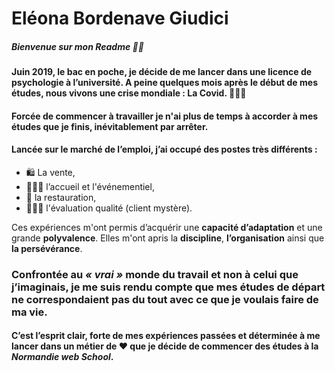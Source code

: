 # **Eléona Bordenave Giudici**
##### *Bienvenue sur mon Readme* 👋🏻

#### Juin 2019, le bac en poche, je décide de me lancer dans une licence de psychologie à l’université. A peine quelques mois après le début de mes études, nous vivons une crise mondiale : **La Covid**. 👩🏼‍⚕

#### Forcée de commencer à travailler je n'ai plus de temps à accorder à mes études que je finis, inévitablement par arrêter.

#### Lancée sur le marché de l’emploi, j’ai occupé des postes très différents :

* 🛍 La vente,
* 👩🏼‍💼 l’accueil et l'événementiel,
* 🍷 la restauration,
* 🕵🏼‍♀ l'évaluation qualité (client mystère).

Ces expériences m'ont permis d’acquérir une **capacité d’adaptation** et une grande **polyvalence**. Elles m'ont apris la **discipline**, **l’organisation** ainsi que **la persévérance**.

### Confrontée au *« vrai »* monde du travail et non à celui que j’imaginais, je me suis rendu compte que mes études de départ ne correspondaient pas du tout avec ce que je voulais faire de ma vie. 

#### C’est l’esprit clair, forte de mes expériences passées et **déterminée** à me lancer dans un métier de ❤️ que je décide de commencer des études à la *Normandie web School*.
